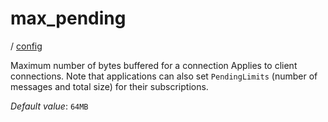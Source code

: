 # max_pending

/ [config](reference/server-config/index.md) 

Maximum number of bytes buffered for a connection Applies to client connections. Note that applications can also set `PendingLimits` (number of messages and total size) for their subscriptions.

*Default value*: `64MB`
